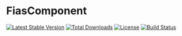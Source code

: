 FiasComponent
=============

[![Latest Stable Version](https://poser.pugx.org/liquetsoft/fias-component/v)](https://packagist.org/packages/liquetsoft/fias-component)
[![Total Downloads](https://poser.pugx.org/liquetsoft/fias-component/downloads)](https://packagist.org/packages/liquetsoft/fias-component)
[![License](https://poser.pugx.org/liquetsoft/fias-component/license)](https://packagist.org/packages/liquetsoft/fias-component)
[![Build Status](https://github.com/liquetsoft/fias-component/workflows/liquetsoft_fias/badge.svg)](https://github.com/liquetsoft/fias-component/actions?query=workflow%3A%22liquetsoft_fias%22)
